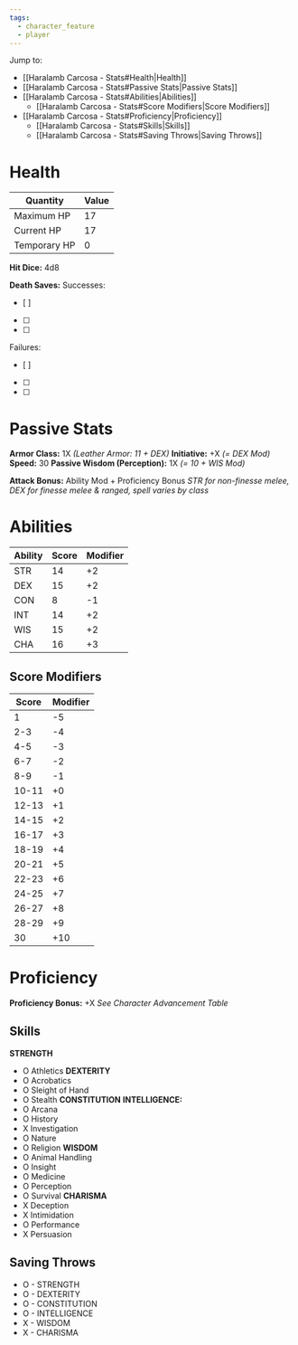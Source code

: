 ```yaml
---
tags:
  - character_feature
  - player
---
```

Jump to:
- [[Haralamb Carcosa - Stats#Health|Health]]
- [[Haralamb Carcosa - Stats#Passive Stats|Passive Stats]]
- [[Haralamb Carcosa - Stats#Abilities|Abilities]]
	- [[Haralamb Carcosa - Stats#Score Modifiers|Score Modifiers]]
- [[Haralamb Carcosa - Stats#Proficiency|Proficiency]]
	- [[Haralamb Carcosa - Stats#Skills|Skills]]
	- [[Haralamb Carcosa - Stats#Saving Throws|Saving Throws]]

# Health

| Quantity     | Value |
| ------------ | ----- |
| Maximum HP   | 17    |
| Current HP   | 17    |
| Temporary HP | 0     |
**Hit Dice:** 4d8

**Death Saves:**
Successes:
- [ ] 
- [ ] 
- [ ] 
Failures:
- [ ] 
- [ ]  
- [ ] 

# Passive Stats

**Armor Class:** 1X _(Leather Armor: 11 + DEX)_
**Initiative:** +X _(= DEX Mod)_
**Speed:** 30
**Passive Wisdom (Perception):** 1X _(= 10 + WIS Mod)_

**Attack Bonus:** Ability Mod + Proficiency Bonus
_STR for non-finesse melee, DEX for finesse melee & ranged, spell varies by class_

# Abilities

| Ability | Score | Modifier |
| ------- | ----- | -------- |
| STR     | 14    | +2       |
| DEX     | 15    | +2       |
| CON     | 8     | -1       |
| INT     | 14    | +2       |
| WIS     | 15    | +2       |
| CHA     | 16    | +3       |
## Score Modifiers

| Score | Modifier |
| ----- | -------- |
| 1     | -5       |
| 2-3   | -4       |
| 4-5   | -3       |
| 6-7   | -2       |
| 8-9   | -1       |
| 10-11 | +0       |
| 12-13 | +1       |
| 14-15 | +2       |
| 16-17 | +3       |
| 18-19 | +4       |
| 20-21 | +5       |
| 22-23 | +6       |
| 24-25 | +7       |
| 26-27 | +8       |
| 28-29 | +9       |
| 30    | +10      |

# Proficiency

**Proficiency Bonus:** +X
_See Character Advancement Table_

## Skills

**STRENGTH**
- O Athletics
**DEXTERITY**
- O Acrobatics
- O Sleight of Hand
- O Stealth
**CONSTITUTION**
**INTELLIGENCE:**
- O Arcana
- O History
- X Investigation
- O Nature
- O Religion
**WISDOM**
- O Animal Handling
- O Insight
- O Medicine
- O Perception
- O Survival
**CHARISMA**
- X Deception
- X Intimidation
- O Performance
- X Persuasion

## Saving Throws

- O - STRENGTH
- O - DEXTERITY
- O - CONSTITUTION
- O - INTELLIGENCE
- X - WISDOM
- X - CHARISMA

